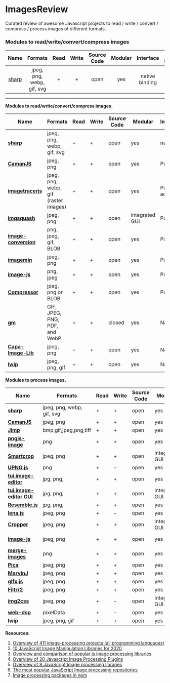 # ImagesReview
Curated review of awesome Javascript projects to read / write / convert / compress / process images of different formats.

### Modules to read/write/convert/compress images


|Name | Formats | Read | Write | Source Code | Modular | Interface | Prog. Language | Browsers support | Node.js support|
|:---:|:-------:|:----:|:-----:|:-----------:|:-------:|:---------:|:--------------:|:----------------:|:--------------:|
|[sharp](https://github.com/lovell/sharp)|jpeg, png, webp, gif, svg|+|+|open|yes|native binding|libvips + Node.js|-|+|


----


**Modules to read/write/convert/compress images.**

| **Name** | **Formats** | **Read** | **Write** | **Source Code** | **Modular** | **Implementation** | **Prog.**  **Language** | **Browser&#39;s support** | **Node.js support** |
| --- | --- | --- | --- | --- | --- | --- | --- | --- | --- |
| [**sharp**](https://sharp.pixelplumbing.com/)| jpeg, png, webp, gif, svg | + | + | open | yes | native binding | [libvips](https://github.com/libvips/libvips) + Node.js | - | + |
| [**CamanJS**](https://github.com/meltingice/CamanJS/) | jpeg, png | + | + | open | yes | Pure | JavaScript | + | + |
| [**imagetracerjs**](https://github.com/jankovicsandras/imagetracerjs) | jpeg, png, webp, gif (raster images) | + | + | open | yes | Pure, CUI adapter | JavaScript | + | + |
| [**imgsquash**](https://github.com/eashish93/imgsquash) | jpeg, png | + | + | open | integrated GUI | Pure | Node.js, JavaScript | + | +|
| [**image-conversion**](https://github.com/WangYuLue/image-conversion) | png, jpeg, gif, BLOB | + | + | open | yes | Pure | JavaScript(TypeScript) | + | + |
| [**imagemin**](https://github.com/imagemin/imagemin) | jpeg, png | + | + | open | yes | Pure | JavaScript | + | + |
| [**image-js**](https://github.com/image-js/image-js) | png, jpeg | + | + | open | yes | Pure | Node.js, JavaScript | + | + |
| [**Compressor**](https://github.com/fengyuanchen/compressorjs) | jpeg, png or BLOB | + | + | open | yes | Pure | JavaScript | + | - |
| [**gm**](https://github.com/aheckmann/gm) | GIF, JPEG, PNG, PDF, and WebP. | + | + | closed | yes | Native binding | c | - | + |
| [**Capa-Image-Lib**](https://gitlab.com/Capa_Album/capa_image_lib#README) | jpeg, png | + | + | open | yes | Native binding | c++ | - | + |
| [**lwip**](https://github.com/EyalAr/lwip) | jpeg, png, gif | + | + | open | yes | Native binding | c | - | + |

**Modules to process images.**

| **Name** | **Formats** | **Read** | **Write** | **Source Code** | **Modular** | **Implementation** | **Prog.**  **Language** | **Browser&#39;s support** | **Node.js support** |
| --- | --- | --- | --- | --- | --- | --- | --- | --- | --- |
| [**sharp**](https://github.com/lovell/sharp)| jpeg, png, webp, gif, svg | + | + | open | yes | native binding | [libvips](https://github.com/libvips/libvips) + Node.js | - | + |
| [**CamanJS**](https://github.com/meltingice/CamanJS/) | jpeg, png | + | + | open | yes | Pure | JavaScript | + | + |
| [**Jimp**](https://github.com/oliver-moran/jimp/tree/master/packages/jimp)|bmp,gif,jpeg,png,tiff| + | + | open | yes | Pure | Node.js | + | + |
| [**pngjs-image**](https://github.com/YahooArchive/pngjs-image) | png | + | + | open | yes | Pure | JavaScript | - | + |
| [**Smartcrop**](https://github.com/jwagner/smartcrop.js) | jpeg, png | + | + | open | integrated GUI | Pure, CUI adapter | JavaScript | + | +|
| [**UPNG.js**](https://github.com/photopea/UPNG.js) | png | + | - | open | yes | Pure | JavaScript | + | + |
| [**tui.image-editor**](https://github.com/nhn/tui.image-editor) | jpg, png, | + | + | open | yes | Pure | JavaScript | + | + |
| [**tui.image-editor GUI**](https://github.com/nhn/toast-ui.react-image-editor) | jpg, png, | + | + | open | integrated GUI | Pure | JavaScript | + | + |
| [**Resemble.js**](https://github.com/rsmbl/Resemble.js) | jpg, png, | + | + | open | yes | Pure | JavaScript | + | + |
| [**lena.js**](https://github.com/davidsonfellipe/lena.js) | jpeg, png | + | - | open | yes | Pure | JavaScript | + | - |
| [**Cropper**](https://github.com/fengyuanchen/cropperjs) | jpeg, png | + | + | open | integrated GUI | Pure | JavaScript | + | - |
| [**image-js**](https://github.com/image-js/image-js) | jpeg, png | + | + | open | yes | Pure | Node.js, JavaScript | + | + |
| [**merge-images**](https://github.com/lukechilds/merge-images) | png | + | + | open | yes | Pure | JavaScript | + | + |
| [**Pica**](https://github.com/nodeca/pica) | jpeg, png | + | + | open | yes | Pure | JavaScript | + | + |
| [**MarvinJ**](https://github.com/gabrielarchanjo/marvinj) | jpeg, png | + | + | open | yes | Pure | JavaScript | + | + |
| [**glfx.js**](https://github.com/evanw/glfx.js)| jpeg, png | + | + | open | yes | Pure | JavaScript | modern | - |
| [**Filtrr2**](https://github.com/alexmic/filtrr/tree/master/filtrr2)| jpeg, png | + | + | open | yes | Pure | JavaScript | + | - |
| [**img2css**](https://github.com/javierbyte/img2css)| jpeg, png | + | - | open | integrated GUI | Pure | JavaScript | + | - |
| [**web-dsp**](https://github.com/shamadee/web-dsp) | pixelData | + | - | open | yes | Native-binding | c++ | + | - |
| [**lwip**](https://github.com/EyalAr/lwip) | jpeg, png, gif | + | + | open | yes | Native binding | c | - | + |

**Resources:**

1. [Overview of 411 image-processing projects (all programming languages)](https://awesomeopensource.com/projects/image-processing)
2. [10 JavaScript Image Manipulation Libraries for 2020](https://blog.bitsrc.io/image-manipulation-libraries-for-javascript-187fde1ad5af)
3. [Overview and comparison of popular js image processing libraries](https://webkid.io/blog/image-processing-in-javascript/)
4. [Overview of 20 Javascript Image Processing Plugins](https://bashooka.com/coding/best-of-20-javascript-image-processing-plugins/)
5. [Overview of 8 JavaScript Image processing libraries](https://tangiblejs.com/libraries/image-processing)
6. [The most popular JavaScript Image processing repositories](https://bestofjs.org/projects?tags=image)
7. [Image processing packages in npm](https://www.npmjs.com/search?q=image-processing)
